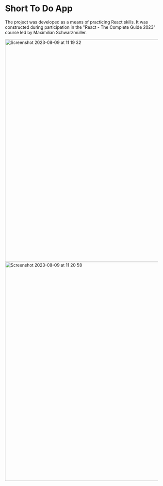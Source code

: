 # Short To Do App

The project was developed as a means of practicing React skills. It was constructed during participation in the "React - The Complete Guide 2023" course led by Maximilian Schwarzmüller.

<img width="730" alt="Screenshot 2023-08-09 at 11 19 32" src="https://github.com/kristinajak/ShortTodo/assets/41379252/03de7bf7-20b2-4617-863e-06829273dfb8">

<img width="718" alt="Screenshot 2023-08-09 at 11 20 58" src="https://github.com/kristinajak/ShortTodo/assets/41379252/0c8e4cb4-e16d-43d9-97c5-b35e04069cce">


